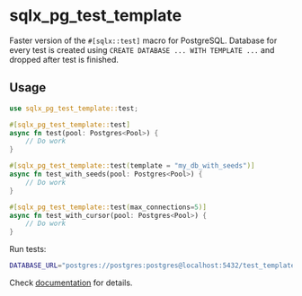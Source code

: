 # sqlx_pg_test_template

Faster version of the `#[sqlx::test]` macro for PostgreSQL. Database for every test
is created using `CREATE DATABASE ... WITH TEMPLATE ...` and dropped after test is finished.

## Usage

```rust
use sqlx_pg_test_template::test;

#[sqlx_pg_test_template::test]
async fn test(pool: Postgres<Pool>) {
    // Do work
}

#[sqlx_pg_test_template::test(template = "my_db_with_seeds")]
async fn test_with_seeds(pool: Postgres<Pool>) {
    // Do work
}

#[sqlx_pg_test_template::test(max_connections=5)]
async fn test_with_cursor(pool: Postgres<Pool>) {
    // Do work
}
```

Run tests:

```sh
DATABASE_URL="postgres://postgres:postgres@localhost:5432/test_template" cargo test
```

Check [documentation](https://docs.rs/sqlx-pg-test-template/latest/sqlx_pg_test_template/) for details.